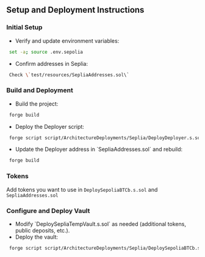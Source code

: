## Setup and Deployment Instructions

### Initial Setup

- Verify and update environment variables:
 ```bash
  set -a; source .env.sepolia
 ```
- Confirm addresses in Seplia:
 ```bash
  Check \`test/resources/SepliaAddresses.sol\`
 ```

### Build and Deployment
- Build the project:
 ```bash
  forge build
 ```
- Deploy the Deployer script:
 ```bash
  forge script script/ArchitectureDeployments/Seplia/DeployDeployer.s.sol:DeployDeployerScript --with-gas-price 30000000000 --slow --broadcast -vvvvvv
 ```
- Update the Deployer address in \`SepliaAddresses.sol\` and rebuild:
 ```bash
  forge build
 ```

### Tokens

Add tokens you want to use in `DeploySepoliaBTCb.s.sol` and `SepliaAddresses.sol`

### Configure and Deploy Vault
- Modify \`DeploySepliaTempVault.s.sol\` as needed (additional tokens, public deposits, etc.).
- Deploy the vault:
 ```bash
  forge script script/ArchitectureDeployments/Seplia/DeploySepoliaBTCb.s.sol:DeploySepoliaBTCb --with-gas-price 30000000000 --slow --broadcast -vvvvv
 ```

